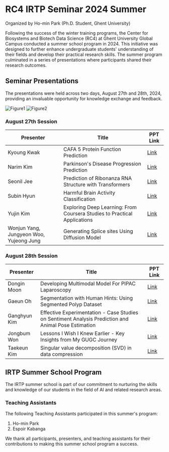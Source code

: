 # RC4 IRTP Seminar 2024 Summer

Organized by Ho-min Park (Ph.D. Student, Ghent University)

Following the success of the winter training programs, the Center for Biosystems and Biotech Data Science (RC4) at Ghent University Global Campus conducted a summer school program in 2024. This initiative was designed to further enhance undergraduate students' understanding of their fields and develop their practical research skills. The summer program culminated in a series of presentations where participants shared their research outcomes.

## Seminar Presentations

The presentations were held across two days, August 27th and 28th, 2024, providing an invaluable opportunity for knowledge exchange and feedback.

![Figure1](./Figure1.png)
![Figure2](./Figure2.png)



### August 27th Session


| Presenter                                | Title                                                                           | PPT Link |
|------------------------------------------|---------------------------------------------------------------------------------|----------|
| Kyoung Kwak                              | CAFA 5 Protein Function Prediction                                              | [Link](https://www.dropbox.com/scl/fi/xhyww69wly5uxlbjycyhl/20240827-Kyoung-Kwak.pdf?rlkey=q96nsja7xwekseq9vxhyi9b2n&st=8vik4qyb&dl=0) |
| Narim Kim                                | Parkinson's Disease Progression Prediction                                      | [Link](https://www.dropbox.com/scl/fi/ul8v3a0pgzd5m161tzltw/20240827-Narim-Kim.pdf?rlkey=p79awnazfs02mguc8njhmvt4b&st=gfqcm1md&dl=0) |
| Seonil Jee                               | Prediction of Ribonanza RNA Structure with Transformers                         | [Link](https://www.dropbox.com/scl/fi/s71o3t869mf6cb57t68fr/20240827-Seonil-Jee.pdf?rlkey=ks4inflozd2xdytbl5vdeejqe&st=x6zby5g5&dl=0) |
| Subin Hyun                               | Harmful Brain Activity Classification                                           | [Link](https://www.dropbox.com/scl/fi/m2ccoqlxuzs94yg8axg89/20240827-Subin-Hyun.pdf?rlkey=pu2derqef6f9hjgkowryp0b1j&st=knxmhurm&dl=0) |
| Yujin Kim                                | Exploring Deep Learning: From Coursera Studies to Practical Applications        | [Link](https://www.dropbox.com/scl/fi/wzcp2q7ksha412s50vctg/20240828-Yujin-Kim.pdf?rlkey=dx7c0p7yymvfsev4fwlbtp2xt&st=3idicjul&dl=0) |
| Wonjun Yang, Jungyeon Woo, Yujeong Jung  | Generating Splice sites Using Diffusion Model                                   | [Link](https://www.dropbox.com/scl/fi/zrl779axcywgebqp12j99/20240828-Wonjun-Yang-Jungyeon-Woo-Yujeong-Jung.pdf?rlkey=2rsrir4d2gtf91fm9iq7mbnoc&st=f05py2uw&dl=0) |

### August 28th Session

| Presenter     | Title                                                                                  | PPT Link |
|---------------|----------------------------------------------------------------------------------------|----------|
| Dongin Moon   | Developing Multimodal Model For PIPAC Laparoscopy                                      | [Link](https://www.dropbox.com/scl/fi/97dtddsxl6njjrljuph7b/20240828-Dongin-Moon.pdf?rlkey=p2of4q7iz4oecu9f6pulphyeo&st=rzwj2o3r&dl=0) |
| Gaeun Oh      | Segmentation with Human Hints: Using Segmented Polyp Dataset                           | [Link](https://www.dropbox.com/scl/fi/tbgbj293as8gkg8g9qujj/20240828-Gaeun-Oh.pdf?rlkey=d0pqm8hf1dalmthmsf4fmg90d&st=vsu3cwpj&dl=0) |
| Ganghyun Kim  | Effective Experimentation - Case Studies on Sentiment Analysis Prediction and Animal Pose Estimation | [Link](https://www.dropbox.com/scl/fi/62y7gselsf32k8zt91xz4/20240828-Ganghyun-Kim.pdf?rlkey=aof2g29tpzsb11bedpmoq5bl2&st=l4satvyc&dl=0) |
| Jongbum Won   | Lessons I Wish I Knew Earlier - Key Insights from My GUGC Journey                      | [Link](https://www.dropbox.com/scl/fi/2vzk04opte1zxrj3eoalg/20240828-Jongbum-Won.pdf?rlkey=imhf1kg1mk6ndi58kn4a65ee9&st=e0qxamgg&dl=0) |
| Taekeun Kim   | Singular value decomposition (SVD) in data compression                                 | [Link](https://www.dropbox.com/scl/fi/34du3e73k3wawy3sxtyy4/20240828-Taekeun-Kim.pdf?rlkey=6a2kjvslj7xucwbihucrd9mxm&st=ftma2ebf&dl=0) |

## IRTP Summer School Program

The IRTP summer school is part of our commitment to nurturing the skills and knowledge of our students in the field of AI and related research areas. 

### Teaching Assistants

The following Teaching Assistants participated in this summer's program:

1. Ho-min Park
2. Espoir Kabanga

We thank all participants, presenters, and teaching assistants for their contributions to making this summer school program a success.
